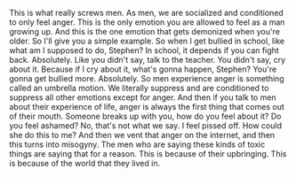  This is what really screws men. As men, we are socialized and conditioned to only feel anger. This is the only emotion you are allowed to feel as a man growing up. And this is the one emotion that gets demonized when you're older. So I'll give you a simple example. So when I get bullied in school, like what am I supposed to do, Stephen? In school, it depends if you can fight back. Absolutely. Like you didn't say, talk to the teacher. You didn't say, cry about it. Because if I cry about it, what's gonna happen, Stephen? You're gonna get bullied more. Absolutely. So men experience anger is something called an umbrella motion. We literally suppress and are conditioned to suppress all other emotions except for anger. And then if you talk to men about their experience of life, anger is always the first thing that comes out of their mouth. Someone breaks up with you, how do you feel about it? Do you feel ashamed? No, that's not what we say. I feel pissed off. How could she do this to me? And then we vent that anger on the internet, and then this turns into misogyny. The men who are saying these kinds of toxic things are saying that for a reason. This is because of their upbringing. This is because of the world that they lived in.